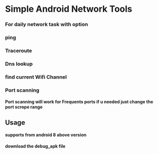 # Simple Android Network Tools #
### For daily network task with option ###

### ping ###
### Traceroute ###
### Dns lookup ###
### find current Wifi Channel ###
### Port scanning ###
#### Port scanning will work for Frequents ports if u needed just change the port scrope range ####


## Usage ##
#### supports from android 8 above version ####
#### download the debug_apk file ####
